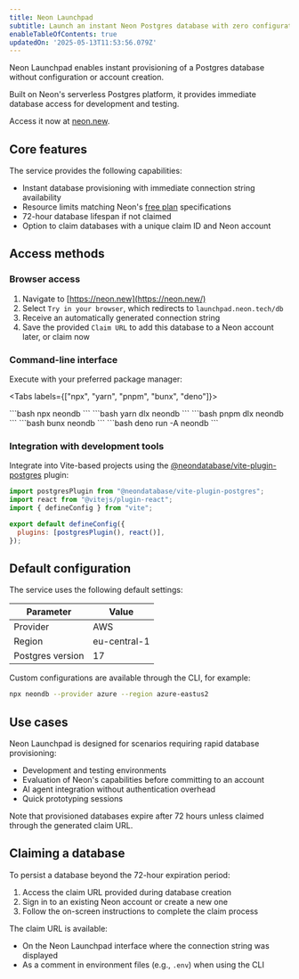 ```yaml
---
title: Neon Launchpad
subtitle: Launch an instant Neon Postgres database with zero configuration
enableTableOfContents: true
updatedOn: '2025-05-13T11:53:56.079Z'
---
```


Neon Launchpad enables instant provisioning of a Postgres database without configuration or account creation.

Built on Neon's serverless Postgres platform, it provides immediate database access for development and testing.

Access it now at [neon.new](https://neon.new/).

## Core features

The service provides the following capabilities:

- Instant database provisioning with immediate connection string availability
- Resource limits matching Neon's [free plan](https://neon.tech/docs/introduction/plans#free-plan) specifications
- 72-hour database lifespan if not claimed
- Option to claim databases with a unique claim ID and Neon account

## Access methods

### Browser access

1. Navigate to [https://neon.new](https://neon.new/)
2. Select `Try in your browser`, which redirects to `launchpad.neon.tech/db`
3. Receive an automatically generated connection string
4. Save the provided `Claim URL` to add this database to a Neon account later, or claim now

### Command-line interface

Execute with your preferred package manager:

<Tabs labels={["npx", "yarn", "pnpm", "bunx", "deno"]}>

<TabItem>
```bash
npx neondb
```
</TabItem>
<TabItem>
```bash
yarn dlx neondb
```
</TabItem>
<TabItem>
```bash
pnpm dlx neondb
```
</TabItem>
<TabItem>
```bash
bunx neondb
```
</TabItem>
<TabItem>
```bash
deno run -A neondb
```
</TabItem>
</Tabs>

### Integration with development tools

Integrate into Vite-based projects using the [@neondatabase/vite-plugin-postgres](https://www.npmjs.com/package/@neondatabase/vite-plugin-postgres) plugin:

```javascript
import postgresPlugin from "@neondatabase/vite-plugin-postgres";
import react from "@vitejs/plugin-react";
import { defineConfig } from "vite";

export default defineConfig({
  plugins: [postgresPlugin(), react()],
});
```

## Default configuration

The service uses the following default settings:

| Parameter | Value |
|-----------|-------|
| Provider | AWS |
| Region | eu-central-1 |
| Postgres version | 17 |

Custom configurations are available through the CLI, for example:

```bash
npx neondb --provider azure --region azure-eastus2
```

## Use cases

Neon Launchpad is designed for scenarios requiring rapid database provisioning:

- Development and testing environments
- Evaluation of Neon's capabilities before committing to an account
- AI agent integration without authentication overhead
- Quick prototyping sessions

Note that provisioned databases expire after 72 hours unless claimed through the generated claim URL.

## Claiming a database

To persist a database beyond the 72-hour expiration period:

1. Access the claim URL provided during database creation
2. Sign in to an existing Neon account or create a new one
3. Follow the on-screen instructions to complete the claim process

The claim URL is available:
- On the Neon Launchpad interface where the connection string was displayed
- As a comment in environment files (e.g., `.env`) when using the CLI
